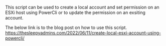 This script can be used to create a local account and set permission on an ESXi host using PowerCli or to update the permission on an exsiting account.

The below link is to the blog post on how to use this script.
https://thesleepyadmins.com/2022/06/11/create-local-esxi-account-using-powercli/
